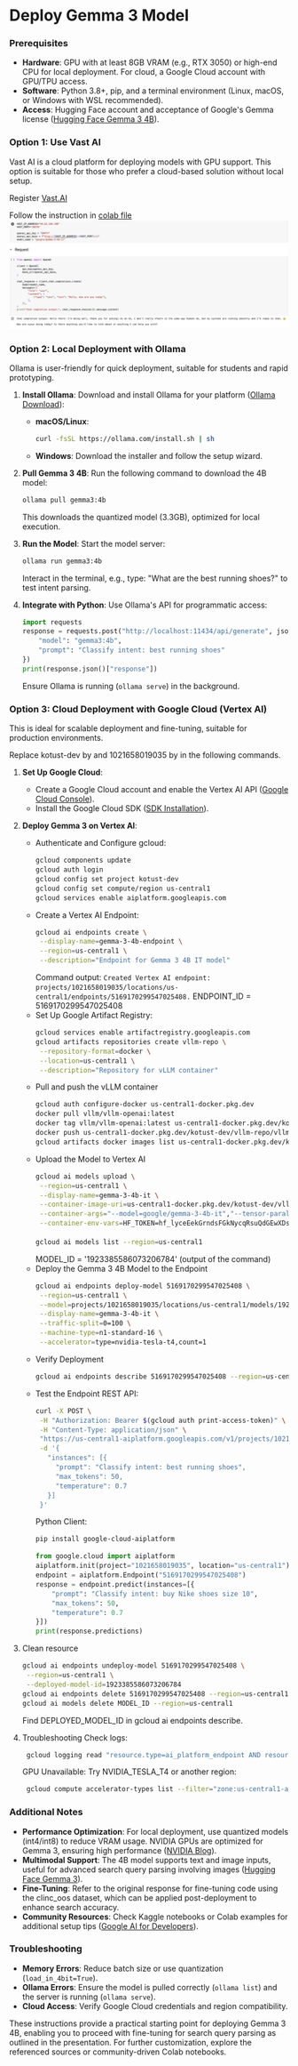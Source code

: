 # Deploy Gemma 3 Model

### Prerequisites
- **Hardware**: GPU with at least 8GB VRAM (e.g., RTX 3050) or high-end CPU for local deployment. For cloud, a Google Cloud account with GPU/TPU access.
- **Software**: Python 3.8+, pip, and a terminal environment (Linux, macOS, or Windows with WSL recommended).
- **Access**: Hugging Face account and acceptance of Google's Gemma license ([Hugging Face Gemma 3 4B](https://huggingface.co/google/gemma-3-4b-it)).

### Option 1: Use Vast AI
Vast AI is a cloud platform for deploying models with GPU support. This option is suitable for those who prefer a cloud-based solution without local setup.

Register [Vast.AI](https://cloud.vast.ai/?ref_id=179330)

Follow the instruction in [colab file](Colab_Deployment_Gemma3.ipynb)
![demo](demo.png)


### Option 2: Local Deployment with Ollama
Ollama is user-friendly for quick deployment, suitable for students and rapid prototyping.

1. **Install Ollama**:
   Download and install Ollama for your platform ([Ollama Download](https://ollama.com/download)):
   - **macOS/Linux**:
     ```bash
     curl -fsSL https://ollama.com/install.sh | sh
     ```
   - **Windows**: Download the installer and follow the setup wizard.

2. **Pull Gemma 3 4B**:
   Run the following command to download the 4B model:
   ```bash
   ollama pull gemma3:4b
   ```
   This downloads the quantized model (3.3GB), optimized for local execution.

3. **Run the Model**:
   Start the model server:
   ```bash
   ollama run gemma3:4b
   ```
   Interact in the terminal, e.g., type: "What are the best running shoes?" to test intent parsing.

4. **Integrate with Python**:
   Use Ollama's API for programmatic access:
   ```python
   import requests
   response = requests.post("http://localhost:11434/api/generate", json={
       "model": "gemma3:4b",
       "prompt": "Classify intent: best running shoes"
   })
   print(response.json()["response"])
   ```
   Ensure Ollama is running (`ollama serve`) in the background.

### Option 3: Cloud Deployment with Google Cloud (Vertex AI)
This is ideal for scalable deployment and fine-tuning, suitable for production environments.

Replace kotust-dev by <your-project-name> and 1021658019035 by <your-project-id> in the following commands.

1. **Set Up Google Cloud**:
   - Create a Google Cloud account and enable the Vertex AI API ([Google Cloud Console](https://console.cloud.google.com/)).
   - Install the Google Cloud SDK ([SDK Installation](https://cloud.google.com/sdk/docs/install)).

2. **Deploy Gemma 3 on Vertex AI**:
   - Authenticate and Configure gcloud:
     ```bash
     gcloud components update
     gcloud auth login
     gcloud config set project kotust-dev
     gcloud config set compute/region us-central1
     gcloud services enable aiplatform.googleapis.com
     ```
   - Create a Vertex AI Endpoint:
     ```bash
     gcloud ai endpoints create \
      --display-name=gemma-3-4b-endpoint \
      --region=us-central1 \
      --description="Endpoint for Gemma 3 4B IT model"
     ```
     Command output:
     ```Created Vertex AI endpoint: projects/1021658019035/locations/us-central1/endpoints/5169170299547025408.```
     ENDPOINT_ID = 5169170299547025408
   - Set Up Google Artifact Registry:
     ```bash
     gcloud services enable artifactregistry.googleapis.com
     gcloud artifacts repositories create vllm-repo \
      --repository-format=docker \
      --location=us-central1 \
      --description="Repository for vLLM container"
   
     ```
   - Pull and push the vLLM container
     ```bash
     gcloud auth configure-docker us-central1-docker.pkg.dev
     docker pull vllm/vllm-openai:latest
     docker tag vllm/vllm-openai:latest us-central1-docker.pkg.dev/kotust-dev/vllm-repo/vllm-openai:latest
     docker push us-central1-docker.pkg.dev/kotust-dev/vllm-repo/vllm-openai:latest
     gcloud artifacts docker images list us-central1-docker.pkg.dev/kotust-dev/vllm-repo
     ```
   - Upload the Model to Vertex AI
     ```bash
     gcloud ai models upload \
      --region=us-central1 \
      --display-name=gemma-3-4b-it \
      --container-image-uri=us-central1-docker.pkg.dev/kotust-dev/vllm-repo/vllm-openai:latest \
      --container-args="--model=google/gemma-3-4b-it","--tensor-parallel-size=1","--dtype=float16","--max-model-len=8192" \
      --container-env-vars=HF_TOKEN=hf_lyceEekGrndsFGkNycqRsuQdGEwXDsWX
     
     gcloud ai models list --region=us-central1
     ```
     MODEL_ID = '1923385586073206784' (output of the command)
   - Deploy the Gemma 3 4B Model to the Endpoint
     ```bash
     gcloud ai endpoints deploy-model 5169170299547025408 \
      --region=us-central1 \
      --model=projects/1021658019035/locations/us-central1/models/1923385586073206784 \
      --display-name=gemma-3-4b-it \
      --traffic-split=0=100 \
      --machine-type=n1-standard-16 \
      --accelerator=type=nvidia-tesla-t4,count=1
     ```
   - Verify Deployment
     ```bash
     gcloud ai endpoints describe 5169170299547025408 --region=us-central1
     ```
   - Test the Endpoint
     REST API:
     ```bash
     curl -X POST \
      -H "Authorization: Bearer $(gcloud auth print-access-token)" \
      -H "Content-Type: application/json" \
      "https://us-central1-aiplatform.googleapis.com/v1/projects/1021658019035/locations/us-central1/endpoints/5169170299547025408:predict" \
      -d '{
        "instances": [{
          "prompt": "Classify intent: best running shoes",
          "max_tokens": 50,
          "temperature": 0.7
        }]
      }'
     ```
     Python Client:
     ```bash
     pip install google-cloud-aiplatform
     ```
     ```python
     from google.cloud import aiplatform
     aiplatform.init(project="1021658019035", location="us-central1")
     endpoint = aiplatform.Endpoint("5169170299547025408")
     response = endpoint.predict(instances=[{
         "prompt": "Classify intent: buy Nike shoes size 10",
         "max_tokens": 50,
         "temperature": 0.7
     }])
     print(response.predictions)
     ```
3. Clean resource
    ```bash
    gcloud ai endpoints undeploy-model 5169170299547025408 \
     --region=us-central1 \
     --deployed-model-id=1923385586073206784
    gcloud ai endpoints delete 5169170299547025408 --region=us-central1
    gcloud ai models delete MODEL_ID --region=us-central1
    ```
   Find DEPLOYED_MODEL_ID in gcloud ai endpoints describe.
4. Troubleshooting
   Check logs:
   ```bash
    gcloud logging read "resource.type=ai_platform_endpoint AND resource.labels.endpoint_id=5169170299547025408" --project=1021658019035
   ```
   GPU Unavailable: Try NVIDIA_TESLA_T4 or another region:
   ```bash
    gcloud compute accelerator-types list --filter="zone:us-central1-a"
   ```

### Additional Notes
- **Performance Optimization**: For local deployment, use quantized models (int4/int8) to reduce VRAM usage. NVIDIA GPUs are optimized for Gemma 3, ensuring high performance ([NVIDIA Blog](https://developer.nvidia.com/blog/lightweight-multimodal-multilingual-gemma-3-models-are-streamlined-for-performance/)).[](https://developer.nvidia.com/blog/lightweight-multimodal-multilingual-gemma-3-models-are-streamlined-for-performance/)
- **Multimodal Support**: The 4B model supports text and image inputs, useful for advanced search query parsing involving images ([Hugging Face Gemma 3](https://huggingface.co/google/gemma-3-4b-it)).[](https://huggingface.co/google/gemma-3-4b-it)
- **Fine-Tuning**: Refer to the original response for fine-tuning code using the clinc_oos dataset, which can be applied post-deployment to enhance search accuracy.
- **Community Resources**: Check Kaggle notebooks or Colab examples for additional setup tips ([Google AI for Developers](https://ai.google.dev/gemma)).[](https://blog.google/technology/developers/gemma-open-models/)

### Troubleshooting
- **Memory Errors**: Reduce batch size or use quantization (`load_in_4bit=True`).
- **Ollama Errors**: Ensure the model is pulled correctly (`ollama list`) and the server is running (`ollama serve`).
- **Cloud Access**: Verify Google Cloud credentials and region compatibility.

These instructions provide a practical starting point for deploying Gemma 3 4B, enabling you to proceed with fine-tuning for search query parsing as outlined in the presentation. For further customization, explore the referenced sources or community-driven Colab notebooks.[](https://dev.to/nodeshiftcloud/a-step-by-step-guide-to-install-gemma-3-locally-with-ollama-or-transformers-12g6)[](https://ai.google.dev/gemma/docs/get_started)
